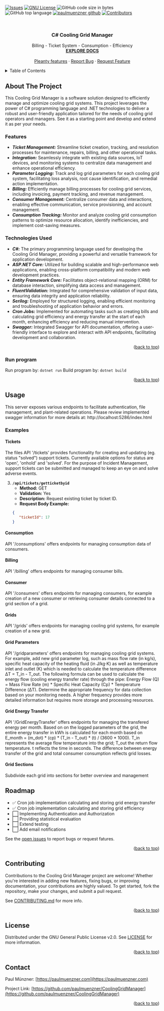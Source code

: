 <a name="readme-top"></a>


<!-- PROJECT SHIELDS -->
[![Issues][issues-shield]][issues-url]
[![GNU License][license-shield]][license-url]
![GitHub code size in bytes](https://img.shields.io/github/languages/code-size/paulmuenzner/CoolingGridManager)
![GitHub top language](https://img.shields.io/github/languages/top/paulmuenzner/CoolingGridManager)
[![paulmuenzner github][github-shield]][github-url] 
[![Contributors][contributors-shield]][contributors-url]



<!-- PROJECT LOGO -->
<br />
<div align="center">

  <h3 align="center">C# Cooling Grid Manager</h3>

  <p align="center">
    Billing - Ticket System - Consumption - Efficiency
    <br />
    <a href="#about-the-project"><strong>EXPLORE DOCS</strong></a>
    <br />
    <br />
    <a href="#about-the-project">Pleanty features</a>
    ·
    <a href="https://github.com/paulmuenzner/CoolingGridManager/issues">Report Bug</a>
    ·
    <a href="https://github.com/paulmuenzner/CoolingGridManager/issues">Request Feature</a>
  </p>
</div>


<!-- TABLE OF CONTENTS -->
<details>
  <summary>Table of Contents</summary>
  <ol>
    <li><a href="#about-the-project">About The Project</a></li>
    <li><a href="#usage">Usage</a></li>
    <li><a href="#roadmap">Roadmap</a></li>
    <li><a href="#contributing">Contributing</a></li>
    <li><a href="#license">License</a></li>
    <li><a href="#contact">Contact</a></li>
  </ol>
</details>



<!-- ABOUT THE PROJECT -->
## About The Project

This Cooling Grid Manager is a software solution designed to efficiently manage and optimize cooling grid systems. This project leverages the power of C# programming language and .NET technologies to deliver a robust and user-friendly application tailored for the needs of cooling grid operators and managers. See it as a starting point and develop and extend it as per your needs.


### Features
-   ***Ticket Management:*** Streamline ticket creation, tracking, and resolution processes for maintenance, repairs, billing, and other operational tasks.
-   ***Integration:*** Seamlessly integrate with existing data sources, IoT devices, and monitoring systems to centralize data management and enhance operational efficiency.
-   ***Parameter Logging:*** Track and log grid parameters for each cooling grid system, facilitating loss analysis, root cause identification, and remedial action implementation.
-   ***Billing:*** Efficiently manage billing processes for cooling grid services, including invoicing, payment tracking, and revenue management.
-   ***Consumer Management:*** Centralize consumer data and interactions, enabling effective communication, service provisioning, and account management.
-   ***Consumption Tracking:*** Monitor and analyze cooling grid consumption patterns to optimize resource allocation, identify inefficiencies, and implement cost-saving measures.



### Technologies Used

-   ***C#:*** The primary programming language used for developing the Cooling Grid Manager, providing a powerful and versatile framework for application development.
-   ***ASP.NET Core:*** Utilized for building scalable and high-performance web applications, enabling cross-platform compatibility and modern web development practices.
-   ***Entity Framework Core:*** Facilitates object-relational mapping (ORM) for database interaction, simplifying data access and management.
-   ***FluentValidation:*** Integrated for comprehensive validation of input data, ensuring data integrity and application reliability.
-   ***Serilog:*** Employed for structured logging, enabling efficient monitoring and troubleshooting of application behavior and errors.
-   ***Cron Jobs:*** Implemented for automating tasks such as creating bills and calculating grid efficiency and energy transfer at the start of each month, enhancing efficiency and reducing manual intervention.
-   ***Swagger:*** Integrated Swagger for API documentation, offering a user-friendly interface to explore and interact with API endpoints, facilitating development and collaboration.

<p align="right">(<a href="#readme-top">back to top</a>)</p>



### Run program

Run program by: `dotnet run` 
Build program by: `dotnet build` 


<p align="right">(<a href="#readme-top">back to top</a>)</p>




<!-- USAGE -->
## Usage

This server exposes various endpoints to facilitate authentication, file management, and plant-related operations.
Please review implemented swagger information for more details at: http://localhost:5286/index.html


### Examples 

#### Tickets

The files API '/tickets' provides functionality for creating and updating (eg. status "solved") support tickets.
Currently available options for status are 'open', 'onhold' and 'solved'.
For the purpose of Incident Management, support tickets can be submitted and managed to keep an eye on and solve adverse events.


3. **`/api/tickets/getticketbyid`**
   - **Method:** GET
   - **Validation:** Yes
   - **Description:** Request existing ticket by ticket ID.
    - **Request Body Example:**
     ```json
     {
        "ticketId": 17
     }
     ```



#### Consumption 

API '/consumptions' offers endpoints for managing consumption data of consumers.


#### Billing 

API '/billing' offers endpoints for managing consumer bills.


#### Consumer 

API '/consumers' offers endpoints for managing consumers, for example creation of a new consumer or retrieving consumer details connected to a grid section of a grid.


#### Grids 

API '/grids' offers endpoints for managing cooling grid systems, for example creation of a new grid.


#### Grid Parameters 

API '/gridparameters' offers endpoints for managing cooling grid systems. 
For example, add new grid parameter log, such as mass flow rate (in kg/s), specific heat capacity of the heating fluid (in J/kg⋅K) as well as temperature inlet and outlet (K) which is needed to calculate the temperature difference ΔT = T_in - T_out. The following formula can be used to calculate the energy flow (cooling energy transfer rate) through the pipe: Energy Flow (Q) = Mass Flow Rate (m) * Specific Heat Capacity (Cp) * Temperature Difference (ΔT). Determine the appropriate frequency for data collection based on your monitoring needs. A higher frequency provides more detailed information but requires more storage and processing resources.


#### Grid Energy Transfer 

API '/GridEnergyTransfer' offers endpoints for managing the transfered energy per month. Based on on the logged parameters of the grid, the entire energy transfer in kWh is calculated for each month based on E_month = (m_dot) * (cp) * (T_in - T_out) * (t) / (3600 * 1000). T_in represents the average flow temperature into the grid; T_out the return flow temperature. t reflects the time in seconds. The difference between energy transfer of the grid and total consumer consumption reflects grid losses.


#### Grid Sections 

Subdivide each grid into sections for better overview and management



<!-- ROADMAP -->
## Roadmap

-   ✅ Cron job implementation calculating and storing grid energy transfer
-   ✅ Cron job implementation calculating and storing grid efficiency
-   ⬜️ Implementing Authentication and Authorization 
-   ⬜️ Providing statistical evaluation
-   ⬜️ Extend testing
-   ⬜️ Add email notifications


See the [open issues](https://github.com/paulmuenzner/CoolingGridManager/issues) to report bugs or request fatures.

<p align="right">(<a href="#readme-top">back to top</a>)</p>



<!-- CONTRIBUTING -->
## Contributing

Contributions to the Cooling Grid Manager project are welcome! Whether you're interested in adding new features, fixing bugs, or improving documentation, your contributions are highly valued. To get started, fork the repository, make your changes, and submit a pull request. 

See [CONTRIBUTING.md](CONTRIBUTING.md) for more info.

<p align="right">(<a href="#readme-top">back to top</a>)</p>



<!-- LICENSE -->
## License

Distributed under the GNU General Public License v2.0. See [LICENSE](LICENSE.txt) for more information.

<p align="right">(<a href="#readme-top">back to top</a>)</p>



<!-- CONTACT -->
## Contact

Paul Münzner: [https://paulmuenzner.com](https://paulmuenzner.com) 

Project Link: [https://github.com/paulmuenzner/CoolingGridManager](https://github.com/paulmuenzner/CoolingGridManager)

<p align="right">(<a href="#readme-top">back to top</a>)</p>





<!-- MARKDOWN LINKS & IMAGES -->
<!-- https://www.markdownguide.org/basic-syntax/#reference-style-links -->
[golang-shield]: https://img.shields.io/badge/golang-black.svg?logo=go&logoColor=ffffff&colorB=00ADD8
[golang-url]: https://go.dev/
[aws-shield]: https://img.shields.io/badge/aws_s3-black.svg?logo=amazons3&logoColor=ffffff&colorB=569A31
[aws-url]: https://aws.github.io/aws-sdk-go-v2/docs/
[mongodb-shield]: https://img.shields.io/badge/mongodb-black.svg?logo=mongodb&logoColor=ffffff&colorB=47A248
[mongodb-url]: https://go.dev/
[github-shield]: https://img.shields.io/badge/paulmuenzner-black.svg?logo=github&logoColor=ffffff&colorB=000000
[github-url]: https://github.com/paulmuenzner?tab=repositories
[contributors-shield]: https://img.shields.io/github/contributors/paulmuenzner/CoolingGridManager.svg
[contributors-url]: https://github.com/paulmuenzner/CoolingGridManager/graphs/contributors
[issues-shield]: https://img.shields.io/github/issues/paulmuenzner/CoolingGridManager.svg
[issues-url]: https://github.com/paulmuenzner/CoolingGridManager/issues
[license-shield]: https://img.shields.io/badge/license-GPL_2.0-orange.svg?colorB=FF5733
[license-url]: https://github.com/paulmuenzner/CoolingGridManager/blob/master/LICENSE.txt
<!-- [website-shield]: https://img.shields.io/badge/www-paulmuenzner.com-blue
[website-url]: https://paulmuenzner.com -->

